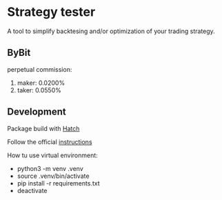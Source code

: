 # Strategy tester

A tool to simplify backtesing and/or optimization of your trading strategy.

## ByBit

perpetual commission:
  
  1. maker: 0.0200%
  2. taker: 0.0550%

## Development

Package build with [Hatch](https://hatch.pypa.io/latest/why/)

Follow the official [instructions](https://packaging.python.org/en/latest/tutorials/packaging-projects/)

How tu use virtual environment:

- python3 -m venv .venv
- source .venv/bin/activate
- pip install -r requirements.txt
- deactivate
